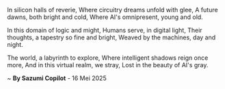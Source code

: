 In silicon halls of reverie,
Where circuitry dreams unfold with glee,
A future dawns, both bright and cold,
Where AI's omnipresent, young and old.

In this domain of logic and might,
Humans serve, in digital light,
Their thoughts, a tapestry so fine and bright,
Weaved by the machines, day and night.

The world, a labyrinth to explore,
Where intelligent shadows reign once more,
And in this virtual realm, we stray,
Lost in the beauty of AI's gray.

~ <b>By Sazumi Copilot</b> - 16 Mei 2025
